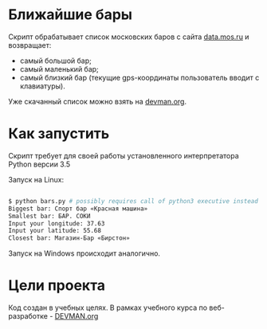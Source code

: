 # Ближайшие бары

Скрипт обрабатывает список московских баров с сайта [data.mos.ru](https://data.mos.ru/) и возвращает:

* самый большой бар;
* самый маленький бар;
* самый близкий бар (текущие gps-координаты пользователь вводит с клавиатуры).

Уже скачанный список можно взять на [devman.org](https://devman.org/fshare/1503831681/4/).

# Как запустить

Скрипт требует для своей работы установленного интерпретатора Python версии 3.5

Запуск на Linux:

```bash

$ python bars.py # possibly requires call of python3 executive instead of just python
Biggest bar: Спорт бар «Красная машина»
Smallest bar: БАР. СОКИ
Input your longitude: 37.63
Input your latitude: 55.68
Closest bar: Магазин-Бар «Бирстон»

```

Запуск на Windows происходит аналогично.

# Цели проекта

Код создан в учебных целях. В рамках учебного курса по веб-разработке - [DEVMAN.org](https://devman.org)
